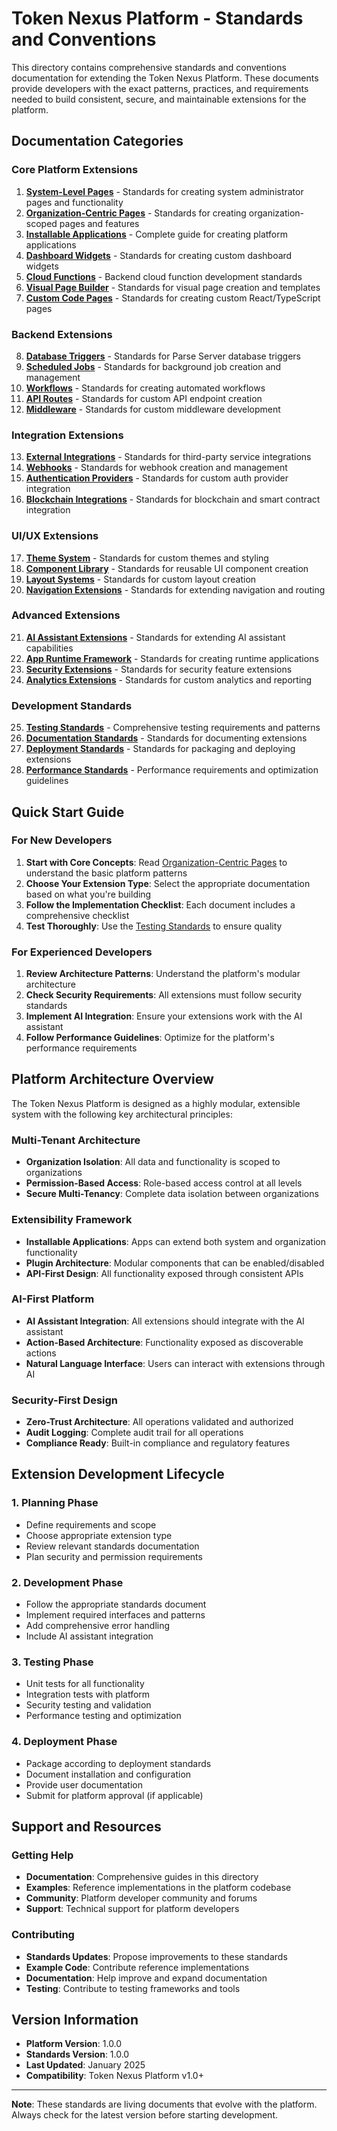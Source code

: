 # Token Nexus Platform - Standards and Conventions

This directory contains comprehensive standards and conventions documentation for extending the Token Nexus Platform. These documents provide developers with the exact patterns, practices, and requirements needed to build consistent, secure, and maintainable extensions for the platform.

## Documentation Categories

### Core Platform Extensions

1. **[System-Level Pages](./01-system-level-pages.md)** - Standards for creating system administrator pages and functionality
2. **[Organization-Centric Pages](./02-organization-centric-pages.md)** - Standards for creating organization-scoped pages and features
3. **[Installable Applications](./03-installable-applications.md)** - Complete guide for creating platform applications
4. **[Dashboard Widgets](./04-dashboard-widgets.md)** - Standards for creating custom dashboard widgets
5. **[Cloud Functions](./05-cloud-functions.md)** - Backend cloud function development standards
6. **[Visual Page Builder](./06-visual-page-builder.md)** - Standards for visual page creation and templates
7. **[Custom Code Pages](./07-custom-code-pages.md)** - Standards for creating custom React/TypeScript pages

### Backend Extensions

8. **[Database Triggers](./08-database-triggers.md)** - Standards for Parse Server database triggers
9. **[Scheduled Jobs](./09-scheduled-jobs.md)** - Standards for background job creation and management
10. **[Workflows](./10-workflows.md)** - Standards for creating automated workflows
11. **[API Routes](./11-api-routes.md)** - Standards for custom API endpoint creation
12. **[Middleware](./12-middleware.md)** - Standards for custom middleware development

### Integration Extensions

13. **[External Integrations](./13-external-integrations.md)** - Standards for third-party service integrations
14. **[Webhooks](./14-webhooks.md)** - Standards for webhook creation and management
15. **[Authentication Providers](./15-authentication-providers.md)** - Standards for custom auth provider integration
16. **[Blockchain Integrations](./16-blockchain-integrations.md)** - Standards for blockchain and smart contract integration

### UI/UX Extensions

17. **[Theme System](./17-theme-system.md)** - Standards for custom themes and styling
18. **[Component Library](./18-component-library.md)** - Standards for reusable UI component creation
19. **[Layout Systems](./19-layout-systems.md)** - Standards for custom layout creation
20. **[Navigation Extensions](./20-navigation-extensions.md)** - Standards for extending navigation and routing

### Advanced Extensions

21. **[AI Assistant Extensions](./21-ai-assistant-extensions.md)** - Standards for extending AI assistant capabilities
22. **[App Runtime Framework](./22-app-runtime-framework.md)** - Standards for creating runtime applications
23. **[Security Extensions](./23-security-extensions.md)** - Standards for security feature extensions
24. **[Analytics Extensions](./24-analytics-extensions.md)** - Standards for custom analytics and reporting

### Development Standards

25. **[Testing Standards](./25-testing-standards.md)** - Comprehensive testing requirements and patterns
26. **[Documentation Standards](./26-documentation-standards.md)** - Standards for documenting extensions
27. **[Deployment Standards](./27-deployment-standards.md)** - Standards for packaging and deploying extensions
28. **[Performance Standards](./28-performance-standards.md)** - Performance requirements and optimization guidelines

## Quick Start Guide

### For New Developers

1. **Start with Core Concepts**: Read [Organization-Centric Pages](./02-organization-centric-pages.md) to understand the basic platform patterns
2. **Choose Your Extension Type**: Select the appropriate documentation based on what you're building
3. **Follow the Implementation Checklist**: Each document includes a comprehensive checklist
4. **Test Thoroughly**: Use the [Testing Standards](./25-testing-standards.md) to ensure quality

### For Experienced Developers

1. **Review Architecture Patterns**: Understand the platform's modular architecture
2. **Check Security Requirements**: All extensions must follow security standards
3. **Implement AI Integration**: Ensure your extensions work with the AI assistant
4. **Follow Performance Guidelines**: Optimize for the platform's performance requirements

## Platform Architecture Overview

The Token Nexus Platform is designed as a highly modular, extensible system with the following key architectural principles:

### Multi-Tenant Architecture
- **Organization Isolation**: All data and functionality is scoped to organizations
- **Permission-Based Access**: Role-based access control at all levels
- **Secure Multi-Tenancy**: Complete data isolation between organizations

### Extensibility Framework
- **Installable Applications**: Apps can extend both system and organization functionality
- **Plugin Architecture**: Modular components that can be enabled/disabled
- **API-First Design**: All functionality exposed through consistent APIs

### AI-First Platform
- **AI Assistant Integration**: All extensions should integrate with the AI assistant
- **Action-Based Architecture**: Functionality exposed as discoverable actions
- **Natural Language Interface**: Users can interact with extensions through AI

### Security-First Design
- **Zero-Trust Architecture**: All operations validated and authorized
- **Audit Logging**: Complete audit trail for all operations
- **Compliance Ready**: Built-in compliance and regulatory features

## Extension Development Lifecycle

### 1. Planning Phase
- Define requirements and scope
- Choose appropriate extension type
- Review relevant standards documentation
- Plan security and permission requirements

### 2. Development Phase
- Follow the appropriate standards document
- Implement required interfaces and patterns
- Add comprehensive error handling
- Include AI assistant integration

### 3. Testing Phase
- Unit tests for all functionality
- Integration tests with platform
- Security testing and validation
- Performance testing and optimization

### 4. Deployment Phase
- Package according to deployment standards
- Document installation and configuration
- Provide user documentation
- Submit for platform approval (if applicable)

## Support and Resources

### Getting Help
- **Documentation**: Comprehensive guides in this directory
- **Examples**: Reference implementations in the platform codebase
- **Community**: Platform developer community and forums
- **Support**: Technical support for platform developers

### Contributing
- **Standards Updates**: Propose improvements to these standards
- **Example Code**: Contribute reference implementations
- **Documentation**: Help improve and expand documentation
- **Testing**: Contribute to testing frameworks and tools

## Version Information

- **Platform Version**: 1.0.0
- **Standards Version**: 1.0.0
- **Last Updated**: January 2025
- **Compatibility**: Token Nexus Platform v1.0+

---

**Note**: These standards are living documents that evolve with the platform. Always check for the latest version before starting development.